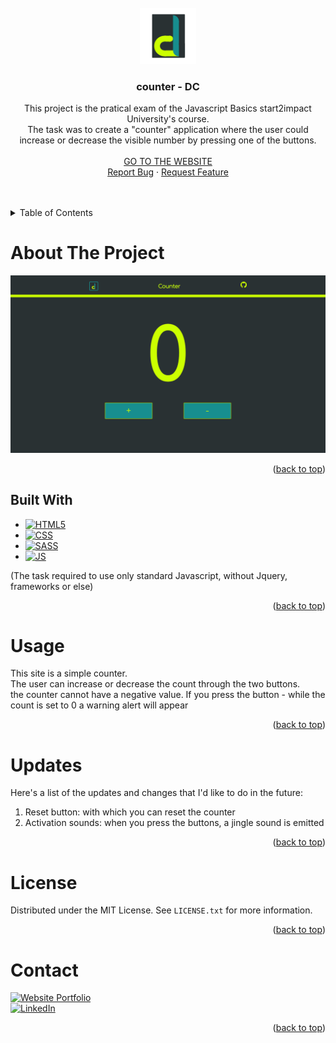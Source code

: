 
<br />
<div align="center">
  <a href="https://github.com/darile00/counter">
    <img src="assets/img/logo/logo_fine.svg" alt="Logo" width="90" height="90">
  </a>

  <h3 align="center">counter - DC</h3>

  <p align="center">
    This project is the pratical exam of the Javascript Basics start2impact University's course. <br />
    The task was to create a "counter" application where the user could increase or decrease the visible number by pressing one of the buttons.
    <br />
    <br />
    <a href="https://counter-dc.netlify.app/">GO TO THE WEBSITE</a> 
    <br/>
    <a href="https://github.com/darile00/counter/issues/new?labels=bug&template=bug-report---.md">Report Bug</a>
    ·
    <a href="https://github.com/darile00/counter/issues/new?labels=enhancement&template=feature-request---.md">Request Feature</a>
  </p>
  <br />
  <br />
</div>

<details>
  <summary>Table of Contents</summary>
  <ol>
    <li>
      <a href="#about-the-project">About The Project</a>
      <ul>
        <li><a href="#built-with">Built With</a></li>
      </ul>
    </li>
    <li><a href="#usage">Usage</a></li>
    <li><a href="#updates">Updates</a></li>
    <li><a href="#license">License</a></li>
    <li><a href="#contact">Contact</a></li>
  </ol>
</details>

# About The Project
[![Product Name Screen Shot][product-screenshot]](https://github.com/darile00/counter)
<p align="right">(<a href="#readme-top">back to top</a>)</p>

## Built With
* [![HTML5][html-badge]][html-url]
* [![CSS][css-badge]][css-url]
* [![SASS][sass-badge]][sass-url]
* [![JS][js-badge]][js-url]

(The task required to use only standard Javascript, without Jquery, frameworks or else)
<p align="right">(<a href="#readme-top">back to top</a>)</p>


# Usage
This site is a simple counter. <br />
The user can increase or decrease the count through the two buttons. <br/>
the counter cannot have a negative value. If you press the button - while the count is set to 0 a warning alert will appear
<p align="right">(<a href="#readme-top">back to top</a>)</p>

# Updates
Here's a list of the updates and changes that I'd like to do in the future:
<ol>
  <li>  Reset button: with which you can reset the counter</li>
  <li>  Activation sounds: when you press the buttons, a jingle sound is emitted</li>
</ol>

<p align="right">(<a href="#readme-top">back to top</a>)</p>


# License
Distributed under the MIT License. See `LICENSE.txt` for more information.
<p align="right">(<a href="#readme-top">back to top</a>)</p>


# Contact
 [![Website Portfolio][site-badge]][site-url] <br/>
 [![LinkedIn][linkedin-shield]][linkedin-url]
<p align="right">(<a href="#readme-top">back to top</a>)</p>


[html-badge]: https://img.shields.io/badge/HTML-grey?style=flat&logo=html5&logoColor=%23E34F26
[html-url]: https://html.it
[css-badge]: https://img.shields.io/badge/CSS-grey?style=flat&logo=css3&logoColor=%231572B6
[css-url]: https://www.w3schools.com/css/
[sass-badge]: https://img.shields.io/badge/SASS-grey?style=flat&logo=sass&logoColor=%23CC6699
[sass-url]: https://sass-lang.com
[js-badge]: https://img.shields.io/badge/Javascript-grey?style=flat&logo=javascript&logoColor=%23F7DF1E
[js-url]: https://www.w3schools.com/js/


[site-badge]: https://img.shields.io/badge/Website-grey?style=flat
[site-url]: https://darile00.github.io/
[linkedin-shield]: https://img.shields.io/badge/-LinkedIn-black.svg?style=for-the-badge&logo=linkedin&colorB=555
[linkedin-url]: https://www.linkedin.com/in/davide-ciani-b16b881b4/
[product-screenshot]: assets/img/ogImage/ogImage.png
